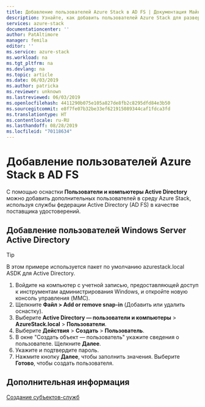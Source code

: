 ```yaml
---
title: Добавление пользователей Azure Stack в AD FS | Документация Майкрософт
description: Узнайте, как добавить пользователей Azure Stack для развертываний служб федерации Active Directory (AD FS).
services: azure-stack
documentationcenter: ''
author: PatAltimore
manager: femila
editor: ''
ms.service: azure-stack
ms.workload: na
ms.tgt_pltfrm: na
ms.devlang: na
ms.topic: article
ms.date: 06/03/2019
ms.author: patricka
ms.reviewer: unknown
ms.lastreviewed: 06/03/2019
ms.openlocfilehash: 4411290b075e105a827de8fb2c8295dfd84e3b50
ms.sourcegitcommit: e8f7fe07b32be33ef621915089344caf1fdca3fd
ms.translationtype: HT
ms.contentlocale: ru-RU
ms.lasthandoff: 08/28/2019
ms.locfileid: "70118634"
---
```

# <a name="add-azure-stack-users-in-ad-fs"></a>Добавление пользователей Azure Stack в AD FS
С помощью оснастки **Пользователи и компьютеры Active Directory** можно добавить дополнительных пользователей в среду Azure Stack, используя службы федерации Active Directory (AD FS) в качестве поставщика удостоверений.

## <a name="add-windows-server-active-directory-users"></a>Добавление пользователей Windows Server Active Directory
> [!TIP]
> В этом примере используется пакет по умолчанию azurestack.local ASDK для Active Directory. 

1. Войдите на компьютер с учетной записью, предоставляющей доступ к инструментам администрирования Windows, и откройте новую консоль управления (MMC).
2. Щелкните **Файл > Add or remove snap-in** (Добавить или удалить оснастку).
3. Выберите **Active Directory — пользователи и компьютеры** > **AzureStack.local** > **Пользователи**.
4. Выберите **Действия** > **Создать** > **Пользователь**.
5. В окне "Создать объект — пользователь" укажите сведения о пользователе. Щелкните **Далее**.
6. Укажите и подтвердите пароль.
7. Нажмите кнопку **Далее**, чтобы заполнить значения. Выберите **Готово**, чтобы создать пользователя.


## <a name="next-steps"></a>Дополнительная информация
[Создание субъектов-служб](azure-stack-create-service-principals.md)
